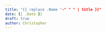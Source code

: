 ```yaml
---
title: "{{ replace .Name "-" " " | title }}"
date: {{ .Date }}
draft: true
author: Christopher
---
```


